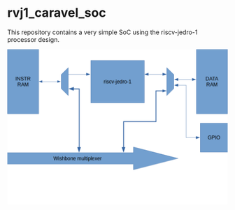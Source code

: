 # rvj1\_caravel\_soc 

This repository contains a very simple SoC using the riscv-jedro-1 processor design.

![SoC block diagram](docs/rvj1_caravel_soc.png)
